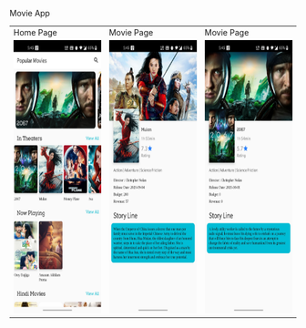 <p> Movie App </p> 

<table>
  <tr>
    <td>Home Page</td>
     <td>Movie Page</td>
     <td>Movie Page</td>
  </tr>
  <tr>
    <td><img src="https://raw.githubusercontent.com/tulasireddytulasi/MovieApp/master/MovieApp1.jpg" width=270 height=480></td>
    <td><img src="https://raw.githubusercontent.com/tulasireddytulasi/MovieApp/master/MovieApp2.jpg" width=270 height=480></td>
    <td><img src="https://raw.githubusercontent.com/tulasireddytulasi/MovieApp/master/MovieApp3.jpg" width=270 height=480></td>
  </tr>
 </table>
